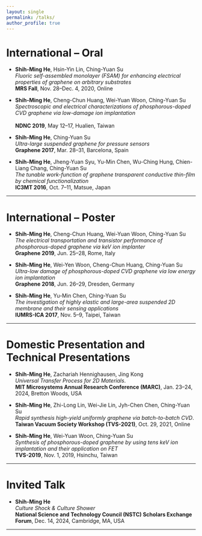 ```yaml
---
layout: single
permalink: /talks/
author_profile: true
---
```


# International – Oral

- **Shih-Ming He**, Hsin-Yin Lin, Ching-Yuan Su <br>
  *Fluoric self-assembled monolayer (FSAM) for enhancing electrical properties of graphene on arbitrary substrates*<br>
  **MRS Fall**, Nov. 28–Dec. 4, 2020, Online

- **Shih-Ming He**, Cheng-Chun Huang, Wei-Yuan Woon, Ching-Yuan Su<br>
  *Spectroscopic and electrical characterizations of phosphorous-doped CVD graphene via low-damage ion implantation*<br>  
  **NDNC 2019**, May 12–17, Hualien, Taiwan

- **Shih-Ming He**, Ching-Yuan Su<br>
  *Ultra-large suspended graphene for pressure sensors*<br>
  **Graphene 2017**, Mar. 28–31, Barcelona, Spain

- **Shih-Ming He**, Jheng-Yuan Syu, Yu-Min Chen, Wu-Ching Hung, Chien-Liang Chang, Ching-Yuan Su<br>
  *The tunable work-function of graphene transparent conductive thin-film by chemical functionalization*<br>
  **IC3MT 2016**, Oct. 7–11, Matsue, Japan

<hr class="bold">

# International – Poster

- **Shih-Ming He**, Cheng-Chun Huang, Wei-Yuan Woon, Ching-Yuan Su<br>
  *The electrical transportation and transistor performance of phosphorous-doped graphene via keV ion implanter*<br>
  **Graphene 2019**, Jun. 25–28, Rome, Italy

- **Shih-Ming He**, Wei-Yen Woon, Cheng-Chun Huang, Ching-Yuan Su<br>
  *Ultra-low damage of phosphorous-doped CVD graphene via low energy ion implantation*<br>
  **Graphene 2018**, Jun. 26–29, Dresden, Germany

- **Shih-Ming He**, Yu-Min Chen, Ching-Yuan Su<br> 
  *The investigation of highly elastic and large-area suspended 2D membrane and their sensing applications*<br>
  **IUMRS-ICA 2017**, Nov. 5–9, Taipei, Taiwan 

<hr class="bold">

# Domestic Presentation and Technical Presentations

- **Shih-Ming He**, Zachariah Hennighausen, Jing Kong<br>
  *Universal Transfer Process for 2D Materials*.  <br>
  **MIT Microsystems Annual Research Conference (MARC)**, Jan. 23–24, 2024, Bretton Woods, USA 

- **Shih-Ming He**, Zhi-Long Lin, Wei-Jie Lin, Jyh-Chen Chen, Ching-Yuan Su<br>
  *Rapid synthesis high-yield uniformly graphene via batch-to-batch CVD*.<br>
  **Taiwan Vacuum Society Workshop (TVS-2021)**, Oct. 29, 2021, Online

- **Shih-Ming He**, Wei-Yuan Woon, Ching-Yuan Su<br>
  *Synthesis of phosphorous-doped graphene by using tens keV ion implantation and their application on FET*<br>
  **TVS-2019**, Nov. 1, 2019, Hsinchu, Taiwan  

<hr class="bold">
  
# Invited Talk

- **Shih-Ming He**<br>
  *Culture Shock & Culture Shower* <br>
  **National Science and Technology Council (NSTC) Scholars Exchange Forum**, Dec. 14, 2024, Cambridge, MA, USA 

<hr class="bold">
